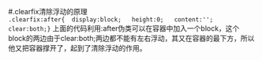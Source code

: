 #.clearfix清除浮动的原理  
`.clearfix:after{ 
		display:block;  
		height:0;  
		content:'';  
		clear:both;}`
上面的代码利用:after伪类可以在容器中加入一个block，这个block的两边由于clear:both;两边都不能有左右浮动，其又在容器的最下方，所以他又把容器撑开了，起到了清除浮动的作用。
